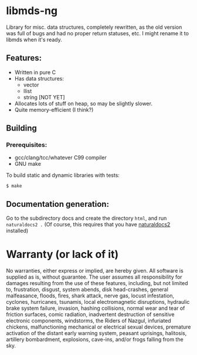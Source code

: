 # libmds-ng
Library for misc. data structures, completely rewritten, as the old
version was full of bugs and had no proper return statuses, etc. I might
rename it to libmds when it's ready.

## Features:
- Written in pure C
- Has data structures:
	- vector
	- llist
	- string [NOT YET]
- Allocates lots of stuff on heap, so may be slightly slower.
- Quite memory-efficient (I think?)

## Building
### Prerequisites:
- gcc/clang/tcc/whatever C99 compiler
- GNU make

To build static and dynamic libraries with tests:
```linux
$ make
```

## Documentation generation:
Go to the subdirectory docs and create the directory `html`,
and run `naturaldocs2 .` (Of course, this requires that you have
[naturaldocs2](https://www.naturaldocs.org/) installed)

# Warranty (or lack of it)
No warranties, either express or implied, are hereby given. All
software is supplied as is, without guarantee.	The user assumes all
responsibility for damages resulting from the use of these features,
including, but not limited to, frustration, disgust, system abends, disk
head-crashes, general malfeasance, floods, fires, shark attack, nerve
gas, locust infestation, cyclones, hurricanes, tsunamis, local
electromagnetic disruptions, hydraulic brake system failure, invasion,
hashing collisions, normal wear and tear of friction surfaces, comic
radiation, inadvertent destruction of sensitive electronic components,
windstorms, the Riders of Nazgul, infuriated chickens, malfunctioning
mechanical or electrical sexual devices, premature activation of the
distant early warning system, peasant uprisings, halitosis, artillery
bombardment, explosions, cave-ins, and/or frogs falling from the sky.
